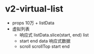 # v2-virtual-list

- props 
    10万 + listData
- 虚拟列表
    - 响应式 listData.slice(start, end) list
    - start end data 响应式数据
    - scroll scrollTop start end 